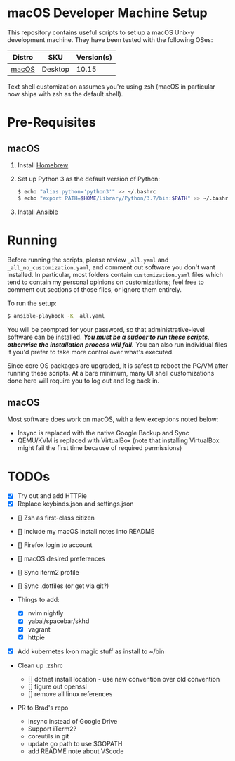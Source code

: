 # macOS Developer Machine Setup

This repository contains useful scripts to set up a macOS Unix-y development machine. They have been tested with the following OSes:

| Distro                                                          | SKU     | Version(s)          |
| --------------------------------------------------------------- | ------- | ------------------- |
| [macOS](https://www.apple.com/macos/)                           | Desktop | 10.15               |

Text shell customization assumes you're using zsh (macOS in particular now ships with zsh as the default shell). 

# Pre-Requisites

## macOS

1. Install [Homebrew](https://docs.brew.sh/Installation)

3. Set up Python 3 as the default version of Python:

   ```bash
   $ echo "alias python='python3'" >> ~/.bashrc
   $ echo "export PATH=$HOME/Library/Python/3.7/bin:$PATH" >> ~/.bashrc
   ```

4. Install [Ansible](https://docs.ansible.com/ansible/latest/installation_guide/intro_installation.html#installing-ansible-on-macos)

# Running

Before running the scripts, please review `_all.yaml` and `_all_no_customization.yaml`, and comment out software you don't want installed. In particular, most folders contain `customization.yaml` files which tend to contain my personal opinions on customizations; feel free to comment out sections of those files, or ignore them entirely.

To run the setup:

```bash
$ ansible-playbook -K _all.yaml
```

You will be prompted for your password, so that administrative-level software can be installed. _**You must be a sudoer to run these scripts, otherwise the installation process will fail.**_ You can also run individual files if you'd prefer to take more control over what's executed.

Since core OS packages are upgraded, it is safest to reboot the PC/VM after running these scripts. At a bare minimum, many UI shell customizations done here will require you to log out and log back in.

## macOS

Most software does work on macOS, with a few exceptions noted below:

* Insync is replaced with the native Google Backup and Sync
* QEMU/KVM is replaced with VirtualBox (note that installing VirtualBox might fail the first time because of required permissions)

# TODOs
- [x] Try out and add HTTPie
- [x] Replace keybinds.json and settings.json
- [] Zsh as first-class citizen
- [] Include my macOS install notes into README
- [] Firefox login to account
- [] macOS desired preferences
- [] Sync iterm2 profile
- [] Sync .dotfiles (or get via git?)

- Things to add:
	- [x] nvim nightly
	- [x] yabai/spacebar/skhd
	- [x] vagrant
	- [x] httpie

- [x] Add kubernetes k-on magic stuff as install to ~/bin

- Clean up .zshrc
	- [] dotnet install location - use new convention over old convention
	- [] figure out openssl
	- [] remove all linux references

- PR to Brad's repo
	- Insync instead of Google Drive
	- Support iTerm2?
	- coreutils in git
	- update go path to use $GOPATH
	- add README note about VScode
